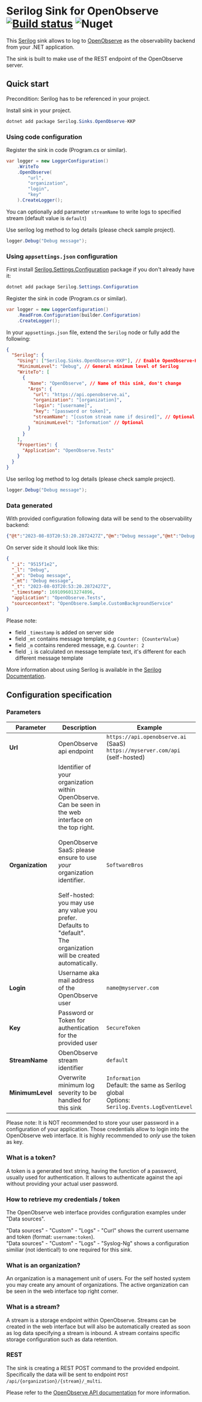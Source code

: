 # Serilog Sink for OpenObserve [![Build status](https://ci.appveyor.com/api/projects/status/d73v1w8rejebgtrv/branch/main?svg=true)](https://ci.appveyor.com/project/konradkaminski/serilog-sink-openobserve-kkp/branch/main) ![Nuget](https://img.shields.io/nuget/v/Serilog.Sinks.OpenObserve-KKP?logo=nuget)


This [Serilog](https://github.com/serilog/serilog) sink allows to log to [OpenObserve](https://openobserve.ai/) as the observability backend from your .NET application.

The sink is built to make use of the REST endpoint of the OpenObserve server.


## Quick start

Precondition: Serilog has to be referenced in your project.

Install sink in your project.
```powershell
dotnet add package Serilog.Sinks.OpenObserve-KKP
```

### Using code configuration
Register the sink in code (Program.cs or similar).
```csharp
var logger = new LoggerConfiguration()
    .WriteTo
    .OpenObserve(
        "url",
        "organization",
        "login",
        "key"
    ).CreateLogger();
```

You can optionally add parameter `streamName` to write logs to specified stream (default value is `default`)

Use serilog log method to log details (please check sample project).

```csharp
logger.Debug("Debug message");
```

### Using `appsettings.json` configuration

First install [Serilog.Settings.Configuration](https://github.com/serilog/serilog-settings-configuration) package if you don't already have it:

```powershell
dotnet add package Serilog.Settings.Configuration
```

Register the sink in code (Program.cs or similar).
```csharp
var logger = new LoggerConfiguration()
    .ReadFrom.Configuration(builder.Configuration)
	.CreateLogger();
```

In your `appsettings.json` file, extend the `Serilog` node or fully add the following:

```json
{
  "Serilog": {
    "Using": ["Serilog.Sinks.OpenObserve-KKP"], // Enable OpenObserve-KKP sink
    "MinimumLevel": "Debug", // General minimum level of Serilog
    "WriteTo": [
      {
        "Name": "OpenObserve", // Name of this sink, don't change
        "Args": {
          "url": "https://api.openobserve.ai",
          "organization": "[organization]",
          "login": "[username]",
          "key": "[password or token]",
          "streamName": "[custom stream name if desired]", // Optional
          "minimumLevel": "Information" // Optional
        }
      }
    ],
    "Properties": {
      "Application": "OpenObserve.Tests"
    }
  }
}
```

Use serilog log method to log details (please check sample project).

```csharp
logger.Debug("Debug message");
```

### Data generated

With provided configuration following data will be send to the observability backend:
```json
{"@t":"2023-08-03T20:53:20.2872427Z","@m":"Debug message","@mt":"Debug message","@i":"9515f1e2","@l":"Debug","SourceContext":"OpenObsere.Sample.CustomBackgroundService","Application":"OpenObserve.Tests"}
```

On server side it should look like this:
```json
{
  "_i": "9515f1e2",
  "_l": "Debug",
  "_m": "Debug message",
  "_mt": "Debug message",
  "_t": "2023-08-03T20:53:20.2872427Z",
  "_timestamp": 1691096013274896,
  "application": "OpenObserve.Tests",
  "sourcecontext": "OpenObsere.Sample.CustomBackgroundService"
}
```

Please note:
* field `_timestamp` is added on server side
* field `_mt` contains message template, e.g `Counter: {CounterValue}`
* field `_m` contains rendered message, e.g. `Counter: 2`
* field `_i` is calculated on message template text, it's different for each different message template     

More information about using Serilog is available in the [Serilog Documentation](https://github.com/serilog/serilog/wiki).

## Configuration specification
### Parameters
| Parameter | Description | Example |
| -- | -- | -- |
| **Url** | OpenObserve api endpoint | `https://api.openobserve.ai` (SaaS) <br/>`https://myserver.com/api` (self-hosted) |
| **Organization** | Identifier of your organization within OpenObserve. Can be seen in the web interface on the top right. <br/><br/>OpenObserve SaaS: please ensure to use _your_ organization identifier. <br/><br/>Self-hosted: you may use any value you prefer. Defaults to "default". <br/>The organization will be created automatically. | `SoftwareBros` |
| **Login** | Username aka mail address of the OpenObserve user | `name@myserver.com` |
| **Key** | Password or Token for authentication for the provided user | `SecureToken` |
| **StreamName** | ObenObserve stream identifier | `default` |
| **MinimumLevel** | Overwrite minimum log severity to be handled for this sink | `Information`<br/>Default: the same as Serilog global </br>Options: `Serilog.Events.LogEventLevel`  |

Please note:
It is NOT recommended to store your user password in a configuration of your application. Those credentials allow to login into the OpenObserve web interface. It is highly recommended to _only_ use the token as key.

### What is a token?
A token is a generated text string, having the function of a password, usually used for authentication. It allows to authenticate against the api without providing your actual user password.

### How to retrieve my credentials / token
The OpenObserve web interface provides configuration examples under "Data sources". 

"Data sources" - "Custom" - "Logs" - "Curl" shows the current username and token (format: `username:token`).  
"Data sources" - "Custom" - "Logs" - "Syslog-Ng" shows a configuration similiar (not identical!) to one required for this sink.  

### What is an organization?
An organization is a management unit of users. For the self hosted system you may create any amount of organizations. The active organization can be seen in the web interface top right corner.

### What is a stream?
A stream is a storage endpoint within OpenObserve. Streams can be created in the web interface but will also be automatically created as soon as log data specifying a stream is inbound. A stream contains specific storage configuration such as data retention.

### REST
The sink is creating a REST POST command to the provided endpoint. Specifically the data will be sent to endpoint `POST /api/{organization}/{stream}/_multi`.

Please refer to the [OpenObserve API documentation](https://openobserve.ai/docs/api/) for more information.
